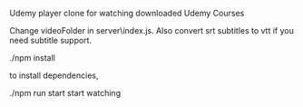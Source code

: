 Udemy player clone for watching downloaded Udemy Courses

Change videoFolder in server\index.js.
Also convert srt subtitles to vtt if you need subtitle support.

./npm install

to install dependencies,


./npm run start start watching

